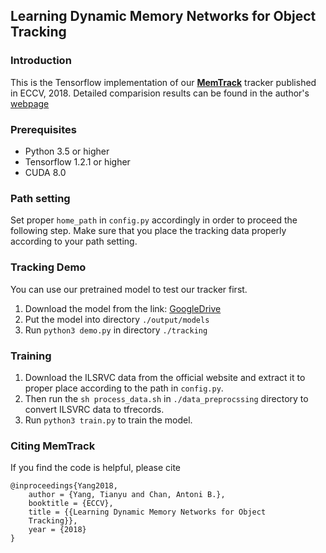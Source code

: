 ## Learning Dynamic Memory Networks for Object Tracking
### Introduction
This is the Tensorflow implementation of our [**MemTrack**](https://arxiv.org/pdf/1803.07268.pdf) tracker published in ECCV, 2018. Detailed comparision results can be found in the author's [webpage](tianyu-yang.com)

### Prerequisites

* Python 3.5 or higher
* Tensorflow 1.2.1 or higher
* CUDA 8.0

### Path setting
Set proper `home_path` in `config.py` accordingly in order to proceed the following step. Make sure that you place the tracking data properly according to your path setting.

### Tracking Demo
You can use our pretrained model to test our tracker first. 
1. Download the model from the link: [GoogleDrive](https://drive.google.com/open?id=1ybywFIzVbflj2-n3gDM9kqEP2-LZ4f3l)
2. Put the model into directory `./output/models`
3. Run `python3 demo.py` in directory `./tracking`

### Training
1. Download the ILSRVC data from the official website and extract it to proper place according to the path in `config.py`.
2. Then run the `sh process_data.sh` in `./data_preprocssing` directory to convert ILSVRC data to tfrecords.
3. Run `python3 train.py` to train the model.

### Citing MemTrack
If you find the code is helpful, please cite
```
@inproceedings{Yang2018,
	author = {Yang, Tianyu and Chan, Antoni B.},
	booktitle = {ECCV},
	title = {{Learning Dynamic Memory Networks for Object
	Tracking}},
	year = {2018}
}
```